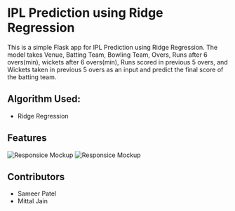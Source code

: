 # IPL Prediction using Ridge Regression

This is a simple Flask app for IPL Prediction using Ridge Regression. The model takes Venue, Batting Team, Bowling Team, Overs, Runs after 6 overs(min), wickets after 6 overs(min), Runs scored in previous 5 overs, and Wickets taken in previous 5 overs as an input and predict the final score of the batting team.


## Algorithm Used:
 - Ridge Regression

## Features
![Responsice Mockup](https://github.com/sameer-patel-dev/IPL-Score-Prediction/blob/master/images/1.png)
![Responsice Mockup](https://github.com/sameer-patel-dev/IPL-Score-Prediction/blob/master/images/2.png)

## Contributors
 - Sameer Patel
 - Mittal Jain
 
